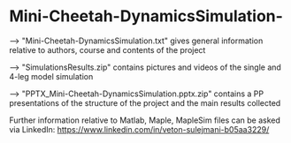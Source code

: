 # Mini-Cheetah-DynamicsSimulation-
--> "Mini-Cheetah-DynamicsSimulation.txt" gives general information relative to authors, course and contents of the project

--> "SimulationsResults.zip" contains pictures and videos of the single and 4-leg model simulation

--> "PPTX_Mini-Cheetah-DynamicsSimulation.pptx.zip" contains a PP presentations of the structure of the project and the main results collected

Further information relative to Matlab, Maple, MapleSim files can be asked via LinkedIn: https://www.linkedin.com/in/veton-sulejmani-b05aa3229/
